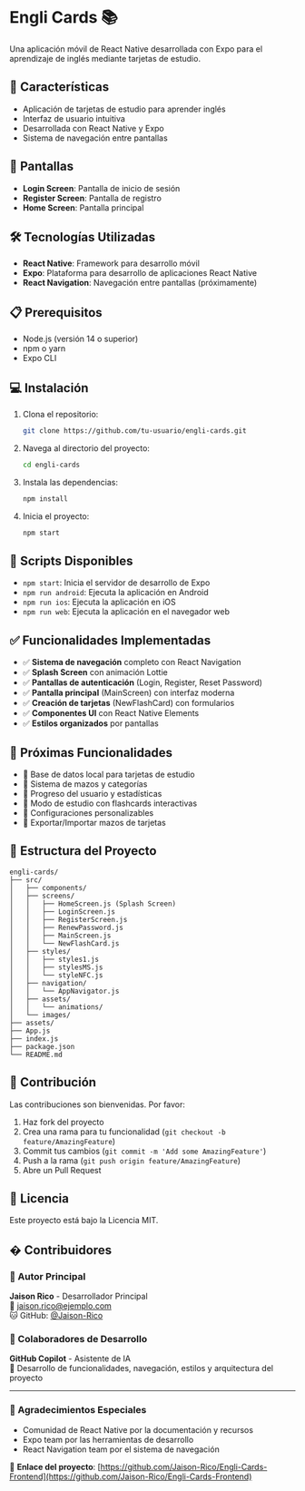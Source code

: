 # Engli Cards 📚

Una aplicación móvil de React Native desarrollada con Expo para el aprendizaje de inglés mediante tarjetas de estudio.

## 🚀 Características

- Aplicación de tarjetas de estudio para aprender inglés
- Interfaz de usuario intuitiva
- Desarrollada con React Native y Expo
- Sistema de navegación entre pantallas

## 📱 Pantallas

- **Login Screen**: Pantalla de inicio de sesión
- **Register Screen**: Pantalla de registro
- **Home Screen**: Pantalla principal

## 🛠️ Tecnologías Utilizadas

- **React Native**: Framework para desarrollo móvil
- **Expo**: Plataforma para desarrollo de aplicaciones React Native
- **React Navigation**: Navegación entre pantallas (próximamente)

## 📋 Prerequisitos

- Node.js (versión 14 o superior)
- npm o yarn
- Expo CLI

## 💻 Instalación

1. Clona el repositorio:
   ```bash
   git clone https://github.com/tu-usuario/engli-cards.git
   ```

2. Navega al directorio del proyecto:
   ```bash
   cd engli-cards
   ```

3. Instala las dependencias:
   ```bash
   npm install
   ```

4. Inicia el proyecto:
   ```bash
   npm start
   ```

## 📝 Scripts Disponibles

- `npm start`: Inicia el servidor de desarrollo de Expo
- `npm run android`: Ejecuta la aplicación en Android
- `npm run ios`: Ejecuta la aplicación en iOS
- `npm run web`: Ejecuta la aplicación en el navegador web

## ✅ Funcionalidades Implementadas

- ✅ **Sistema de navegación** completo con React Navigation
- ✅ **Splash Screen** con animación Lottie
- ✅ **Pantallas de autenticación** (Login, Register, Reset Password)
- ✅ **Pantalla principal** (MainScreen) con interfaz moderna
- ✅ **Creación de tarjetas** (NewFlashCard) con formularios
- ✅ **Componentes UI** con React Native Elements
- ✅ **Estilos organizados** por pantallas

## 🔧 Próximas Funcionalidades

- 🔲 Base de datos local para tarjetas de estudio
- 🔲 Sistema de mazos y categorías
- 🔲 Progreso del usuario y estadísticas
- 🔲 Modo de estudio con flashcards interactivas
- 🔲 Configuraciones personalizables
- 🔲 Exportar/Importar mazos de tarjetas

## 📁 Estructura del Proyecto

```
engli-cards/
├── src/
│   ├── components/
│   ├── screens/
│   │   ├── HomeScreen.js (Splash Screen)
│   │   ├── LoginScreen.js
│   │   ├── RegisterScreen.js
│   │   ├── RenewPassword.js
│   │   ├── MainScreen.js
│   │   └── NewFlashCard.js
│   ├── styles/
│   │   ├── styles1.js
│   │   ├── stylesMS.js
│   │   └── styleNFC.js
│   ├── navigation/
│   │   └── AppNavigator.js
│   ├── assets/
│   │   └── animations/
│   └── images/
├── assets/
├── App.js
├── index.js
├── package.json
└── README.md
```

## 🤝 Contribución

Las contribuciones son bienvenidas. Por favor:

1. Haz fork del proyecto
2. Crea una rama para tu funcionalidad (`git checkout -b feature/AmazingFeature`)
3. Commit tus cambios (`git commit -m 'Add some AmazingFeature'`)
4. Push a la rama (`git push origin feature/AmazingFeature`)
5. Abre un Pull Request

## 📄 Licencia

Este proyecto está bajo la Licencia MIT.

## � Contribuidores

### 👤 Autor Principal
**Jaison Rico** - Desarrollador Principal  
📧 [jaison.rico@ejemplo.com](mailto:jaison.rico@ejemplo.com)  
🐱 GitHub: [@Jaison-Rico](https://github.com/Jaison-Rico)

### 🤖 Colaboradores de Desarrollo
**GitHub Copilot** - Asistente de IA  
🔧 Desarrollo de funcionalidades, navegación, estilos y arquitectura del proyecto

---

### 🙏 Agradecimientos Especiales
- Comunidad de React Native por la documentación y recursos
- Expo team por las herramientas de desarrollo
- React Navigation team por el sistema de navegación

📎 **Enlace del proyecto**: [https://github.com/Jaison-Rico/Engli-Cards-Frontend](https://github.com/Jaison-Rico/Engli-Cards-Frontend)